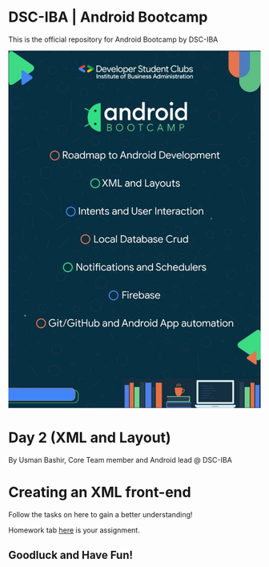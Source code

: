 # DSC-IBA | Android Bootcamp
This is the official repository for Android Bootcamp by DSC-IBA

![alt-text](https://github.com/UsmanBashir9090/DSC-IBA-Android/blob/main/Day2/sessionDetails.jpeg)

# Day 2 (XML and Layout)
By Usman Bashir, Core Team member and Android lead @ DSC-IBA

# Creating an XML front-end
Follow the tasks on here to gain a better understanding!

Homework tab [here](https://github.com/UsmanBashir9090/DSC-IBA-Android/tree/main/Day2/Assignment) is your assignment.



## Goodluck and Have Fun!
